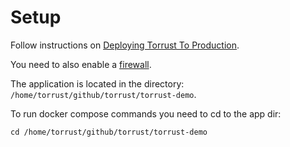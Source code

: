 # Setup

Follow instructions on [Deploying Torrust To Production](https://torrust.com/blog/deploying-torrust-to-production).

You need to also enable a [firewall](./docs/firewall.md).

The application is located in the directory: `/home/torrust/github/torrust/torrust-demo`.

To run docker compose commands you need to cd to the app dir:

```console
cd /home/torrust/github/torrust/torrust-demo
```
